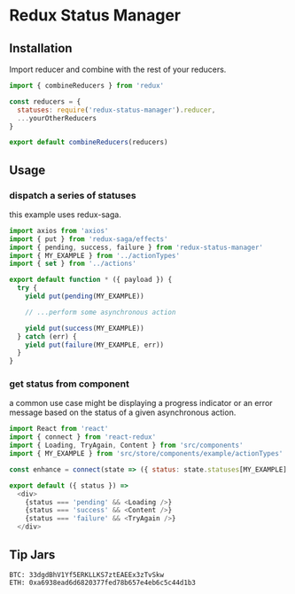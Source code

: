 # Redux Status Manager

## Installation
Import reducer and combine with the rest of your reducers.

```js
import { combineReducers } from 'redux'

const reducers = {
  statuses: require('redux-status-manager').reducer,
  ...yourOtherReducers
}

export default combineReducers(reducers)
```

## Usage

### dispatch a series of statuses

this example uses redux-saga.

```js
import axios from 'axios'
import { put } from 'redux-saga/effects'
import { pending, success, failure } from 'redux-status-manager'
import { MY_EXAMPLE } from '../actionTypes'
import { set } from '../actions'

export default function * ({ payload }) {
  try {
    yield put(pending(MY_EXAMPLE))

    // ...perform some asynchronous action

    yield put(success(MY_EXAMPLE))
  } catch (err) {
    yield put(failure(MY_EXAMPLE, err))
  }
}
```

### get status from component

a common use case might be displaying a progress indicator or an error message based on the status of a given asynchronous action.

```js
import React from 'react'
import { connect } from 'react-redux'
import { Loading, TryAgain, Content } from 'src/components'
import { MY_EXAMPLE } from 'src/store/components/example/actionTypes'

const enhance = connect(state => ({ status: state.statuses[MY_EXAMPLE] }))

export default ({ status }) =>
  <div>
    {status === 'pending' && <Loading />}
    {status === 'success' && <Content />}
    {status === 'failure' && <TryAgain />}
  </div>
```

## Tip Jars
```
BTC: 33dgdBhV1Yf5ERKLLKS7ztEAEEx3zTvSkw
ETH: 0xa6938ead6d6820377fed78b657e4eb6c5c44d1b3
```
